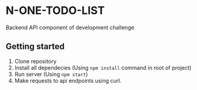 # N-ONE-TODO-LIST
Backend API component of development challenge

## Getting started
1. Clone repository
2. Install all dependecies (Using `npm install` command in root of project)
3. Run server (Using `npm start`)
4. Make requests to api endpoints using curl.

